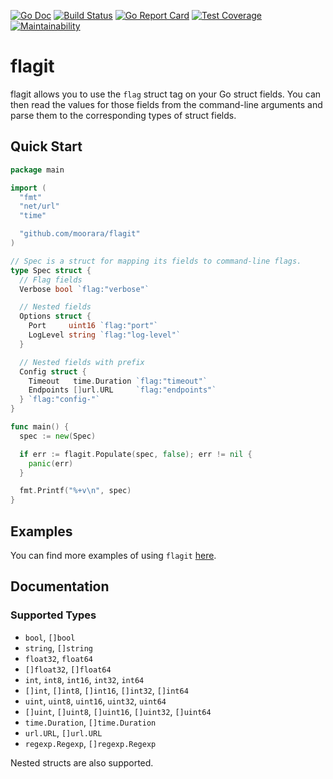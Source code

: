 [![Go Doc][godoc-image]][godoc-url]
[![Build Status][workflow-image]][workflow-url]
[![Go Report Card][goreport-image]][goreport-url]
[![Test Coverage][coverage-image]][coverage-url]
[![Maintainability][maintainability-image]][maintainability-url]

# flagit

flagit allows you to use the `flag` struct tag on your Go struct fields.
You can then read the values for those fields from the command-line arguments and parse them to the corresponding types of struct fields.

## Quick Start

```go
package main

import (
  "fmt"
  "net/url"
  "time"

  "github.com/moorara/flagit"
)

// Spec is a struct for mapping its fields to command-line flags.
type Spec struct {
  // Flag fields
  Verbose bool `flag:"verbose"`

  // Nested fields
  Options struct {
    Port     uint16 `flag:"port"`
    LogLevel string `flag:"log-level"`
  }

  // Nested fields with prefix
  Config struct {
    Timeout   time.Duration `flag:"timeout"`
    Endpoints []url.URL     `flag:"endpoints"`
  } `flag:"config-"`
}

func main() {
  spec := new(Spec)

  if err := flagit.Populate(spec, false); err != nil {
    panic(err)
  }

  fmt.Printf("%+v\n", spec)
}
```

## Examples

You can find more examples of using `flagit` [here](./examples).

## Documentation

### Supported Types

  - `bool`, `[]bool`
  - `string`, `[]string`
  - `float32`, `float64`
  - `[]float32`, `[]float64`
  - `int`, `int8`, `int16`, `int32`, `int64`
  - `[]int`, `[]int8`, `[]int16`, `[]int32`, `[]int64`
  - `uint`, `uint8`, `uint16`, `uint32`, `uint64`
  - `[]uint`, `[]uint8`, `[]uint16`, `[]uint32`, `[]uint64`
  - `time.Duration`, `[]time.Duration`
  - `url.URL`, `[]url.URL`
  - `regexp.Regexp`, `[]regexp.Regexp`

Nested structs are also supported.


[godoc-url]: https://pkg.go.dev/github.com/moorara/flagit
[godoc-image]: https://godoc.org/github.com/moorara/flagit?status.svg
[workflow-url]: https://github.com/moorara/flagit/actions
[workflow-image]: https://github.com/moorara/flagit/workflows/Main/badge.svg
[goreport-url]: https://goreportcard.com/report/github.com/moorara/flagit
[goreport-image]: https://goreportcard.com/badge/github.com/moorara/flagit
[coverage-url]: https://codeclimate.com/github/moorara/flagit/test_coverage
[coverage-image]: https://api.codeclimate.com/v1/badges/f441152938de958f7ebe/test_coverage
[maintainability-url]: https://codeclimate.com/github/moorara/flagit/maintainability
[maintainability-image]: https://api.codeclimate.com/v1/badges/f441152938de958f7ebe/maintainability
